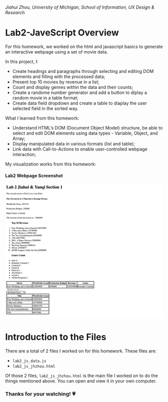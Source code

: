 *Jiahui Zhou, University of Michigan, School of Information, UX Design & Research*

# Lab2-JaveScript Overview
For this homework, we worked on the html and javascript basics to generate an interactive webpage using a set of movie data. 

In this project, I:
* Create headings and paragraphs through selecting and editing DOM elements and filling with the processed data;
* Present top 10 movies by revenue in a list;
* Count and display genres within the data and their counts;
* Create a randome number generator and add a button to diplay a random movie in a table format;
* Create data field dropdown and create a table to diaplay the user selected field in the sorted way.

What I learned from this homework:
* Understand HTML’s DOM (Document Object Model) structure, be able to select and edit DOM elements using data types - Variable, Object, and Array;
* Display manipulated data in various formats (list and table);
* Link data with Call-to-Actions to enable user-controlled webpage interaction;

My visualization works from this homework:
#### Lab2 Webpage Screenshot
![lab2](lab2.png?raw=true "Lab2 Webpage Screenshot")

# Introduction to the Files
There are a total of 2 files I worked on for this homework. These files are:
*  `lab2_js_data.js`
*  `lab2_js_jhzhou.html`

Of those 2 files, `lab2_js_jhzhou.html` is the main file I worked on to do the things mentioned above. You can open and view it in your own computer.


### Thanks for your watching! 💗
